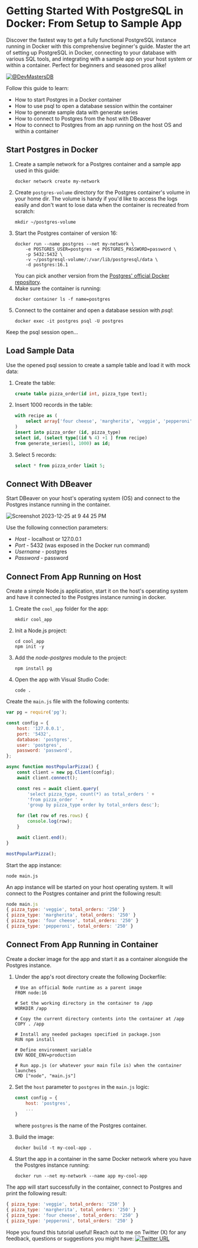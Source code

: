 # Getting Started With PostgreSQL in Docker: From Setup to Sample App

Discover the fastest way to get a fully functional PostgreSQL instance running in Docker with this comprehensive beginner's guide. Master the art of setting up PostgreSQL in Docker, connecting to your database with various SQL tools, and integrating with a sample app on your host system or within a container. Perfect for beginners and seasoned pros alike!

[![@DevMastersDB](https://github.com/dmagda/DevMastersDb/assets/1537233/de462b5f-b8f4-41e9-a2da-748076cdafe2)](https://www.youtube.com/watch?v=F8I3WYSAXYQ)

Follow this guide to learn:
* How to start Postgres in a Docker container
* How to use psql to open a database session within the container
* How to generate sample data with generate series
* How to connect to Postgres from the host with DBeaver
* How to connect to Postgres from an app running on the host OS and within a container

## Start Postgres in Docker

1. Create a sample network for a Postgres container and a sample app used in this guide:
    ```shell
    docker network create my-network
    ```
2. Create `postgres-volume` directory for the Postgres container's volume in your home dir. The volume is handy if you'd like to access the logs easily and don't want to lose data when the container is recreated from scratch:
    ```shell
    mkdir ~/postgres-volume
    ```
3. Start the Postgres container of version 16:
    ```shell
    docker run --name postgres --net my-network \
        -e POSTGRES_USER=postgres -e POSTGRES_PASSWORD=password \
        -p 5432:5432 \
        -v ~/postgresql-volume/:/var/lib/postgresql/data \
        -d postgres:16.1
    ```
    You can pick another version from the [Postgres' official Docker repository](https://hub.docker.com/_/postgres).
4. Make sure the container is running:
    ```shell
    docker container ls -f name=postgres
    ```
5. Connect to the container and open a database session with *psql*:
    ```shell
    docker exec -it postgres psql -U postgres 
    ```

Keep the psql session open...

## Load Sample Data

Use the opened psql session to create a sample table and load it with mock data:

1. Create the table:
    ```sql
    create table pizza_order(id int, pizza_type text);
    ```
2. Insert 1000 records in the table:
    ```sql
    with recipe as (
        select array['four cheese', 'margherita', 'veggie', 'pepperoni'] as type
    )
    insert into pizza_order (id, pizza_type)
    select id, (select type[(id % 4) +1 ] from recipe)
    from generate_series(1, 1000) as id;
    ```
3. Select 5 records:
    ```sql
    select * from pizza_order limit 5;
    ```

## Connect With DBeaver

Start DBeaver on your host's operating system (OS) and connect to the Postgres instance running in the container.

![Screenshot 2023-12-25 at 9 44 25 PM](https://github.com/dmagda/DevMastersDb/assets/1537233/16aaf5ef-8b0f-4e19-9afb-5937d10f2c6d)

Use the following connection parameters:
* *Host* - localhost or 127.0.0.1
* *Port* - 5432 (was exposed in the Docker run command)
* *Username* - postgres
* *Password* - password

## Connect From App Running on Host

Create a simple Node.js application, start it on the host's operating system and have it connected to the Postgres instance running in docker.


1. Create the `cool_app` folder for the app:
    ```shell
    mkdir cool_app 
    ```
2. Init a Node.js project:
    ```shell
    cd cool_app
    npm init -y
    ```
3. Add the *node-postgres* module to the project:
    ```shell
    npm install pg
    ```
4. Open the app with Visual Studio Code:
    ```shell
    code .
    ```

Create the `main.js` file with the following contents:
```javascript
var pg = require('pg');

const config = {
    host: '127.0.0.1',
    port: '5432',
    database: 'postgres',
    user: 'postgres',
    password: 'password',
};

async function mostPopularPizza() {
    const client = new pg.Client(config);
    await client.connect();

    const res = await client.query(
        'select pizza_type, count(*) as total_orders ' +
        'from pizza_order ' +
        'group by pizza_type order by total_orders desc');

    for (let row of res.rows) {
        console.log(row);
    }

    await client.end();
}

mostPopularPizza();
```

Start the app instance:
```shell
node main.js
```

An app instance will be started on your host operating system. It will connect to the Postgres container and print the following result:
```javascript
node main.js
{ pizza_type: 'veggie', total_orders: '250' }
{ pizza_type: 'margherita', total_orders: '250' }
{ pizza_type: 'four cheese', total_orders: '250' }
{ pizza_type: 'pepperoni', total_orders: '250' }
```

## Connect From App Running in Container

Create a docker image for the app and start it as a container alongside the Postgres instance.

1. Under the app's root directory create the following Dockerfile:
    ```docker
    # Use an official Node runtime as a parent image
    FROM node:16

    # Set the working directory in the container to /app
    WORKDIR /app

    # Copy the current directory contents into the container at /app
    COPY . /app

    # Install any needed packages specified in package.json
    RUN npm install

    # Define environment variable
    ENV NODE_ENV=production

    # Run app.js (or whatever your main file is) when the container launches
    CMD ["node", "main.js"]
    ```

2. Set the `host` parameter to `postgres` in the `main.js` logic:
    ```javascript
    const config = {
        host: 'postgres',
        ...
    }
    ```
    where `postgres` is the name of the Postgres container.

3. Build the image:
    ```shell
    docker build -t my-cool-app .
    ```

4. Start the app in a container in the same Docker network where you have the Postgres instance running:
    ```shell
    docker run --net my-network --name app my-cool-app
    ```

The app will start successfully in the container, connect to Postgres and print the following result:
```javascript
{ pizza_type: 'veggie', total_orders: '250' }
{ pizza_type: 'margherita', total_orders: '250' }
{ pizza_type: 'four cheese', total_orders: '250' }
{ pizza_type: 'pepperoni', total_orders: '250' }
```

Hope you found this tutorial useful! Reach out to me on Twitter (X) for any feedback, questions or suggestions you might have:
[![Twitter URL](https://img.shields.io/twitter/url/https/twitter.com/denismagda.svg?style=social&label=Follow%20%40DenisMagda)](https://twitter.com/DenisMagda)
